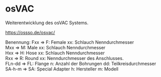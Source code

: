 # osVAC

Weiterentwicklung des osVAC Systems.

https://ossso.de/osvac/

Benennung:
Fxx => F: Female xx: Schlauch Nenndurchmesser  
Mxx => M: Male xx: Schlauch Nenndurchmesser  
Hxx => H: Hose xx: Schlauch Nenndurchmesser  
Rxx => R: Round xx: Nenndurchmesser des Anschlusses.  
FLn-dd => FL: Flange n: Anzahl der Bohrungen dd: Teilkreisdurchmesser  
SA-h-m => SA: Special Adapter h: Hersteller m: Modell